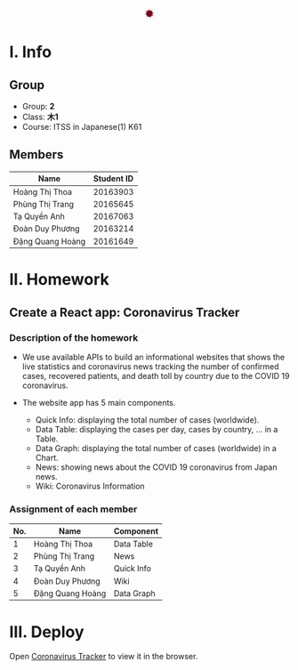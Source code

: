 <p align="center"><a href="https://hoangdqvn.github.io/covid19/"><img src="public/corona.webp?raw=true" width="20" height="20"/></a></p>

# **I. Info** #

## Group ##
* Group: **2**
* Class: **木1**
* Course: ITSS in Japanese(1) K61

## Members ##
|Name|Student ID|
|----|----------|
|Hoàng Thị Thoa|20163903|
|Phùng Thị Trang|20165645|
|Tạ Quyền Anh|20167063|
|Đoàn Duy Phương|20163214|
|Đặng Quang Hoàng|20161649|

# **II. Homework** #
## Create a React app: Coronavirus Tracker
### Description of the homework ###
* We use available APIs to build an informational websites that shows the live statistics and coronavirus news tracking the number of confirmed cases, recovered patients, and death toll by country due to the COVID 19 coronavirus.

* The website app has 5 main components. 
    * Quick Info: displaying the total number of cases (worldwide).
    * Data Table: displaying the cases per day, cases by country, ... in a Table.
    * Data Graph: displaying the total number of cases (worldwide) in a Chart.
    * News: showing news about the COVID 19 coronavirus from Japan news.
    * Wiki: Coronavirus Information

### Assignment of each member ###

|No.|Name|Component|
|---|----|-----|
|1|Hoàng Thị Thoa|Data Table|
|2|Phùng Thị Trang|News|
|3|Tạ Quyền Anh|Quick Info|
|4|Đoàn Duy Phương|Wiki|
|5|Đặng Quang Hoàng|Data Graph|

# **III. Deploy** #

Open [Coronavirus Tracker](https://hoangdqvn.github.io/covid19/) to view it in the browser.